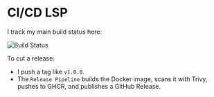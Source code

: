 # CI/CD LSP

I track my main build status here:

![Build Status](https://github.com/shubham-k77/ci-cd-lsp/actions/workflows/build.yml/badge.svg)

To cut a release:
- I push a tag like `v1.0.0`.
- The `Release Pipeline` builds the Docker image, scans it with Trivy, pushes to GHCR, and publishes a GitHub Release.


